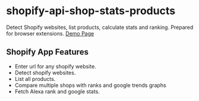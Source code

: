 # shopify-api-shop-stats-products
Detect Shopify websites, list products, calculate stats and ranking. Prepared for browser extensions.
[Demo Page](https://apps.easylearnweb.com/shopify-app/shopify_extention.html)

## Shopify App Features ##
* Enter url for any shopify website.
* Detect shopify websites.
* List all products.
* Compare multiple shops with ranks and google trends graphs
* Fetch Alexa rank and google stats.
